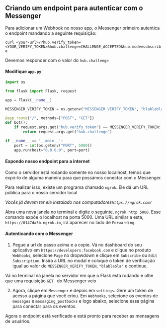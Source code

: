 ## Criando um endpoint para autenticar com o Messenger

Para adicionar um Webhook no nosso app, o Messenger primeiro autentica o endpoint mandando a seguinte requisição:

`curl <your-url>/?hub.verify_token=<YOUR_VERIFY_TOKEN>&hub.challenge=CHALLENGE_ACCEPTED&hub.mode=subscribe`

Devemos responder com o valor do `hub.challenge`

#### Modifique `app.py`

```py
import os

from flask import Flask, request

app = Flask(__name__)

MESSENGER_VERIFY_TOKEN = os.getenv("MESSENGER_VERIFY_TOKEN", "blablabla")

@app.route("/", methods=["POST", "GET"])
def bot():
    if request.args.get("hub.verify_token") == MESSENGER_VERIFY_TOKEN:
        return request.args.get("hub.challenge")

if __name__ == '__main__':
    port = int(os.getenv("PORT", 5000))
    app.run(host="0.0.0.0", port=port)
```

#### Expondo nosso endpoint para a internet

Como o servidor está rodando somente no nosso localhost, temos que expó-lo de alguma maneira para que possámos conectar com o Messenger.

Para realizar isso, existe um programa chamado `ngrok`. Ele dá um URL pública para o nosso servidor local

*Vocês já devem ter ele instalado nos computadores`https://ngrok.com/`*

Abra uma nova janela no terminal e digite o seguinte, `ngrok http 5000`. Esse comando expõe o localhost na porta 5000. Uma URL similar a esta, `https://0147da3b.ngrok.io`, irá aparecer no lado de `Forwarding`.

#### Autenticando com o Messenger

1) Pegue a url do passo acima e a copie. Vá no dashboard do seu aplicativo em `https://developers.facebook.com` e clique no produto `Webhooks`, selecione `Page` no dropwdown e clique em `Subscribe` ou `Edit Subscription`. Insira a URL no modal e coloque o token de verificação igual ao valor de `MESSENGER_VERIFY_TOKEN`, `"blablabla"` e continue.

Vá no terminal na janela no servidor em que o Flask está rodando e olhe que uma requisição `GET ` do Messenger veio

2) Agora, clique em `Messenger` e depois em `settings`. Gere um token de acesso a página que você criou. Em `Webhooks`, selecione os eventos de `messages` e `messaging_postbacks` e logo abaixo, selecione essa página para conectar para os eventos.

Agora o endpoint está verificado e está pronto para receber as mensagens de usuários.

